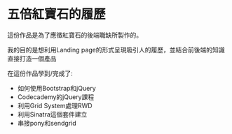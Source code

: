 # 五倍紅寶石的履歷

這份作品是為了應徵紅寶石的後端職缺所製作的。

我的目的是想利用Landing page的形式呈現吸引人的履歷，並結合前後端的知識直接打造一個產品

在這份作品學到/完成了:

+ 如何使用Bootstrap和jQuery
+ Codecademy的jQuery課程
+ 利用Grid System處理RWD
+ 利用Sinatra這個套件建立
+ 串接pony和sendgrid
